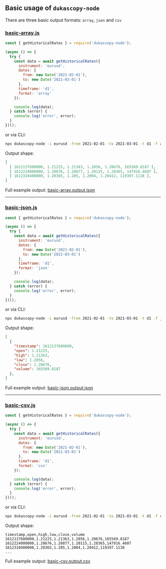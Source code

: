 ## Basic usage of `dukascopy-node`

There are three basic output formats: `array`, `json` and `csv`

### [basic-array.js](https://github.com/Leo4815162342/dukascopy-node/blob/master/examples/basic/basic-array.js)

```javascript
const { getHistoricalRates } = require('dukascopy-node');

(async () => {
  try {
    const data = await getHistoricalRates({
      instrument: 'eurusd',
      dates: {
        from: new Date('2021-02-01'),
        to: new Date('2021-03-01')
      },
      timeframe: 'd1',
      format: 'array'
    });

    console.log(data);
  } catch (error) {
    console.log('error', error);
  }
})();
```

or via CLI:

```bash
npx dukascopy-node -i eurusd -from 2021-02-01 -to 2021-03-01 -t d1 -f array
```

Output shape:

```json
[
  [ 1612137600000, 1.21225, 1.21363, 1.2056, 1.20676, 165569.8187 ],
  [ 1612224000000, 1.20676, 1.20877, 1.20115, 1.20365, 147916.4607 ],
  [ 1612310400000, 1.20365, 1.205, 1.2004, 1.20412, 119397.1138 ],
]
```

Full example output: [basic-array.output.json](https://github.com/Leo4815162342/dukascopy-node/blob/master/examples/basic/basic-array.output.json)

---

### [basic-json.js](https://github.com/Leo4815162342/dukascopy-node/blob/master/examples/basic/basic-json.js)

```javascript
const { getHistoricalRates } = require('dukascopy-node');

(async () => {
  try {
    const data = await getHistoricalRates({
      instrument: 'eurusd',
      dates: {
        from: new Date('2021-02-01'),
        to: new Date('2021-03-01')
      },
      timeframe: 'd1',
      format: 'json'
    });

    console.log(data);
  } catch (error) {
    console.log('error', error);
  }
})();
```

or via CLI:

```bash
npx dukascopy-node -i eurusd -from 2021-02-01 -to 2021-03-01 -t d1 -f json
```

Output shape:

```json
[
  {
    "timestamp": 1612137600000,
    "open": 1.21225,
    "high": 1.21363,
    "low": 1.2056,
    "close": 1.20676,
    "volume": 165569.8187
  },
]
```

Full example output: [basic-json.output.json](https://github.com/Leo4815162342/dukascopy-node/blob/master/examples/basic/basic-json.output.json)

---


### [basic-csv.js](https://github.com/Leo4815162342/dukascopy-node/blob/master/examples/basic/basic-csv.js)

```javascript
const { getHistoricalRates } = require('dukascopy-node');

(async () => {
  try {
    const data = await getHistoricalRates({
      instrument: 'eurusd',
      dates: {
        from: new Date('2021-02-01'),
        to: new Date('2021-03-01')
      },
      timeframe: 'd1',
      format: 'csv'
    });

    console.log(data);
  } catch (error) {
    console.log('error', error);
  }
})();
```

or via CLI:

```bash
npx dukascopy-node -i eurusd -from 2021-02-01 -to 2021-03-01 -t d1 -f csv
```

Output shape:

```
timestamp,open,high,low,close,volume
1612137600000,1.21225,1.21363,1.2056,1.20676,165569.8187
1612224000000,1.20676,1.20877,1.20115,1.20365,147916.4607
1612310400000,1.20365,1.205,1.2004,1.20412,119397.1138
...
```

Full example output: [basic-csv.output.csv](https://github.com/Leo4815162342/dukascopy-node/blob/master/examples/basic/basic-csv.output.csv)



